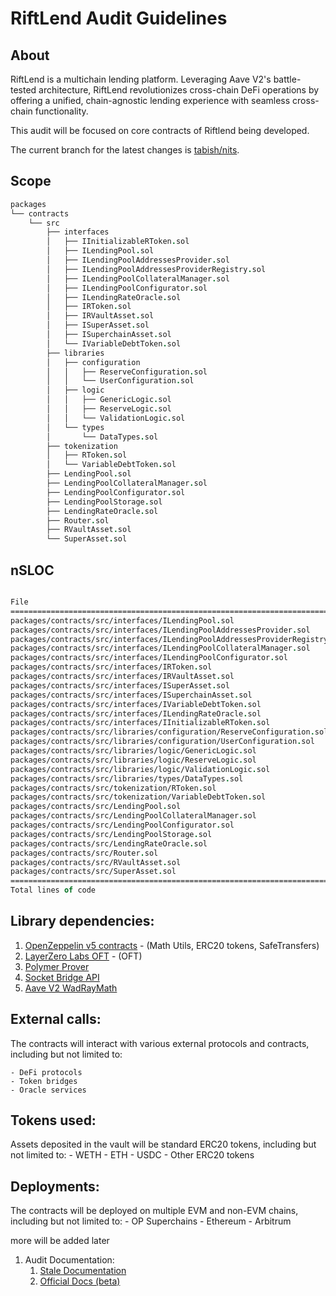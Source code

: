 # RiftLend Audit Guidelines

## About

RiftLend is a multichain lending platform. Leveraging Aave V2's battle-tested architecture, RiftLend revolutionizes cross-chain DeFi operations by offering a unified, chain-agnostic lending experience with seamless cross-chain functionality.

This audit will be focused on core contracts of Riftlend being developed.

The current branch for the latest changes is [tabish/nits](https://github.com/RiftLend/contracts-v1/tree/tabish/nits).

## Scope

```fs
packages
└── contracts
    └── src
        ├── interfaces
        │   ├── IInitializableRToken.sol
        │   ├── ILendingPool.sol
        │   ├── ILendingPoolAddressesProvider.sol
        │   ├── ILendingPoolAddressesProviderRegistry.sol
        │   ├── ILendingPoolCollateralManager.sol
        │   ├── ILendingPoolConfigurator.sol
        │   ├── ILendingRateOracle.sol
        │   ├── IRToken.sol
        │   ├── IRVaultAsset.sol
        │   ├── ISuperAsset.sol
        │   ├── ISuperchainAsset.sol
        │   └── IVariableDebtToken.sol
        ├── libraries
        │   ├── configuration
        │   │   ├── ReserveConfiguration.sol
        │   │   └── UserConfiguration.sol
        │   ├── logic
        │   │   ├── GenericLogic.sol
        │   │   ├── ReserveLogic.sol
        │   │   └── ValidationLogic.sol
        │   └── types
        │       └── DataTypes.sol
        ├── tokenization
        │   ├── RToken.sol
        │   └── VariableDebtToken.sol
        ├── LendingPool.sol
        ├── LendingPoolCollateralManager.sol
        ├── LendingPoolConfigurator.sol
        ├── LendingPoolStorage.sol
        ├── LendingRateOracle.sol
        ├── Router.sol
        ├── RVaultAsset.sol
        └── SuperAsset.sol
```

## nSLOC

```fs

File                                                                        Lines of Code  
===================================================================================== 
packages/contracts/src/interfaces/ILendingPool.sol                              325
packages/contracts/src/interfaces/ILendingPoolAddressesProvider.sol             90
packages/contracts/src/interfaces/ILendingPoolAddressesProviderRegistry.sol     24
packages/contracts/src/interfaces/ILendingPoolCollateralManager.sol             78
packages/contracts/src/interfaces/ILendingPoolConfigurator.sol                  181
packages/contracts/src/interfaces/IRToken.sol                                   120
packages/contracts/src/interfaces/IRVaultAsset.sol                              20
packages/contracts/src/interfaces/ISuperAsset.sol                               54
packages/contracts/src/interfaces/ISuperchainAsset.sol                          58
packages/contracts/src/interfaces/IVariableDebtToken.sol                        78
packages/contracts/src/interfaces/ILendingRateOracle.sol                        21
packages/contracts/src/interfaces/IInitializableRToken.sol                      63
packages/contracts/src/libraries/configuration/ReserveConfiguration.sol         311
packages/contracts/src/libraries/configuration/UserConfiguration.sol            111
packages/contracts/src/libraries/logic/GenericLogic.sol                         240
packages/contracts/src/libraries/logic/ReserveLogic.sol                         339
packages/contracts/src/libraries/logic/ValidationLogic.sol                      383
packages/contracts/src/libraries/types/DataTypes.sol                            32
packages/contracts/src/tokenization/RToken.sol                                  551
packages/contracts/src/tokenization/VariableDebtToken.sol                       244
packages/contracts/src/LendingPool.sol                                          915
packages/contracts/src/LendingPoolCollateralManager.sol                         282
packages/contracts/src/LendingPoolConfigurator.sol                              490
packages/contracts/src/LendingPoolStorage.sol                                   64
packages/contracts/src/LendingRateOracle.sol                                    30
packages/contracts/src/Router.sol                                               584
packages/contracts/src/RVaultAsset.sol                                          239
packages/contracts/src/SuperAsset.sol                                           51
=====================================================================================
Total lines of code                                                             5978

```

## Library dependencies:

1. [OpenZeppelin v5 contracts](https://github.com/OpenZeppelin/openzeppelin-contracts) - (Math Utils, ERC20 tokens, SafeTransfers)
2. [LayerZero Labs OFT](https://github.com/LayerZero-Labs/oft-evm) - (OFT)
3. [Polymer Prover](https://docs.polymerlabs.org/docs/build/prove-api/prover-contract)
4. [Socket Bridge API](https://docs.bungee.exchange/socket-api/guides/bungee-smart-contract-integration)
5. [Aave V2 WadRayMath](https://github.com/aave/protocol-v2/blob/master/contracts/protocol/libraries/math/WadRayMath.sol)

## External calls:

The contracts will interact with various external protocols and contracts, including but not limited to:

    - DeFi protocols
    - Token bridges
    - Oracle services

## Tokens used:

Assets deposited in the vault will be standard ERC20 tokens, including but not limited to: - WETH - ETH - USDC - Other ERC20 tokens

## Deployments:

The contracts will be deployed on multiple EVM and non-EVM chains, including but not limited to: - OP Superchains - Ethereum - Arbitrum

more will be added later

1. Audit Documentation:
   1. [Stale Documentation](https://github.com/RiftLend/contracts-v1/tree/tabish/nits?tab=readme-ov-file#riftlend)
   2. [Official Docs (beta)](https://docs.riftlend.com/)